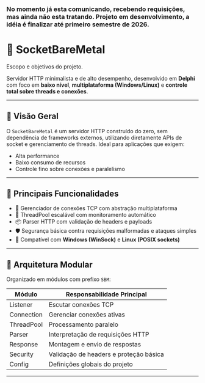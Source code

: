 ### No momento já esta comunicando, recebendo requisições, mas ainda não esta tratando. Projeto em desenvolvimento, a idéia é finalizar até primeiro semestre de 2026.

# 🧠 SocketBareMetal

Escopo e objetivos do projeto.

Servidor HTTP minimalista e de alto desempenho, desenvolvido em **Delphi** com foco em **baixo nível**, **multiplataforma (Windows/Linux)** e **controle total sobre threads e conexões**.

---

## 🚀 Visão Geral

O `SocketBareMetal` é um servidor HTTP construído do zero, sem dependência de frameworks externos, utilizando diretamente APIs de socket e gerenciamento de threads. Ideal para aplicações que exigem:

- Alta performance
- Baixo consumo de recursos
- Controle fino sobre conexões e paralelismo

---

## 🧩 Principais Funcionalidades

- 🔌 Gerenciador de conexões TCP com abstração multiplataforma
- 🧵 ThreadPool escalável com monitoramento automático
- 📦 Parser HTTP com validação de headers e payloads
- 🛡️ Segurança básica contra requisições malformadas e ataques simples
- 🧭 Compatível com **Windows (WinSock)** e **Linux (POSIX sockets)**

---

## 🧱 Arquitetura Modular

Organizado em módulos com prefixo `SBM`:

| Módulo         | Responsabilidade Principal                     |
|----------------|------------------------------------------------|
| Listener       | Escutar conexões TCP                          |
| Connection     | Gerenciar conexões ativas                     |
| ThreadPool     | Processamento paralelo                        |
| Parser         | Interpretação de requisições HTTP             |
| Response       | Montagem e envio de respostas                 |
| Security       | Validação de headers e proteção básica        |
| Config         | Definições globais do projeto                 |

---


